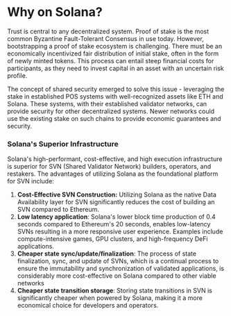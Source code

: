 # Why on Solana?

Trust is central to any decentralized system. Proof of stake is the most common Byzantine Fault-Tolerant Consensus in use today. However, bootstrapping a proof of stake ecosystem is challenging. There must be an economically incentivized fair distribution of initial stake, often in the form of newly minted tokens. This process can entail steep financial costs for participants, as they need to invest capital in an asset with an uncertain risk profile.

The concept of shared security emerged to solve this issue - leveraging the stake in established POS systems with well-recognized assets like ETH and Solana. These systems, with their established validator networks, can provide security for other decentralized systems. Newer networks could use the existing stake on such chains to provide economic guarantees and security.&#x20;

### Solana's Superior Infrastructure&#x20;

Solana's high-performant, cost-effective, and high execution infrastructure is superior for SVN (Shared Validator Network) builders, operators, and restakers. The advantages of utilizing Solana as the foundational platform for SVN include:

1. **Cost-Effective SVN Construction:** Utilizing Solana as the native Data Availability layer for SVN significantly reduces the cost of building an SVN compared to Ethereum.
2. **Low latency application**: Solana's lower block time production of 0.4 seconds compared to Ethereum's 20 seconds, enables low-latency SVNs resulting in a more responsive user experience. Examples include compute-intensive games, GPU clusters, and high-frequency DeFi applications.&#x20;
3. **Cheaper state sync/update/finalization**: The process of state finalization, sync, and update of SVNs, which is a continual process to ensure the immutability and synchronization of validated applications, is considerably more cost-effective on Solana compared to other viable networks
4. **Cheaper state transition storage**: Storing state transitions in SVN is significantly cheaper when powered by Solana, making it a more economical choice for developers and operators.
